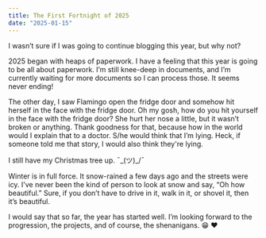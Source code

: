 ```yaml
---
title: The First Fortnight of 2025
date: "2025-01-15"
---
```


I wasn’t sure if I was going to continue blogging this year, but why not?

2025 began with heaps of paperwork.  I have a feeling that this year is going to be all about paperwork.  I’m still knee-deep in documents, and I’m currently waiting for more documents so I can process those.  It seems never ending!

The other day, I saw Flamingo open the fridge door and somehow hit herself in the face with the fridge door.  Oh my gosh, how do you hit yourself in the face with the fridge door? She hurt her nose a little, but it wasn’t broken or anything. Thank goodness for that, because how in the world would I explain that to a doctor.  S/he would think that I’m lying. Heck, if someone told me that story, I would also think they're lying.

I still have my Christmas tree up. ¯\_(ツ)_/¯

Winter is in full force. It snow-rained a few days ago and the streets were icy. I’ve never been the kind of person to look at snow and say, “Oh how beautiful.”  Sure, if you don’t have to drive in it, walk in it, or shovel it, then it’s beautiful.

I would say that so far, the year has started well. I’m looking forward to the progression, the projects, and of course, the shenanigans. 😁 ❤︎
